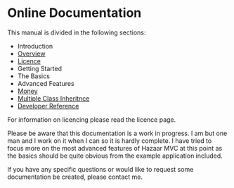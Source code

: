 # Online Documentation

This manual is divided in the following sections:

* Introduction
 * [Overview](intro/overview.md)
 * [Licence](intro/licence.md)
* Getting Started
* The Basics
* Advanced Features
 * [Money](money.md)
 * [Multiple Class Inheritnce](multiple-class-inheritance.md)
* [Developer Reference](developer-reference.md)

For information on licencing please read the licence page.

Please be aware that this documentation is a work in progress. I am but one man and I work on it when I can so it is hardly complete.  I have tried to focus more on the most advanced features of Hazaar MVC at this point as the basics should be quite obvious from the example application included.

If you have any specific questions or would like to request some documentation be created, please contact me.